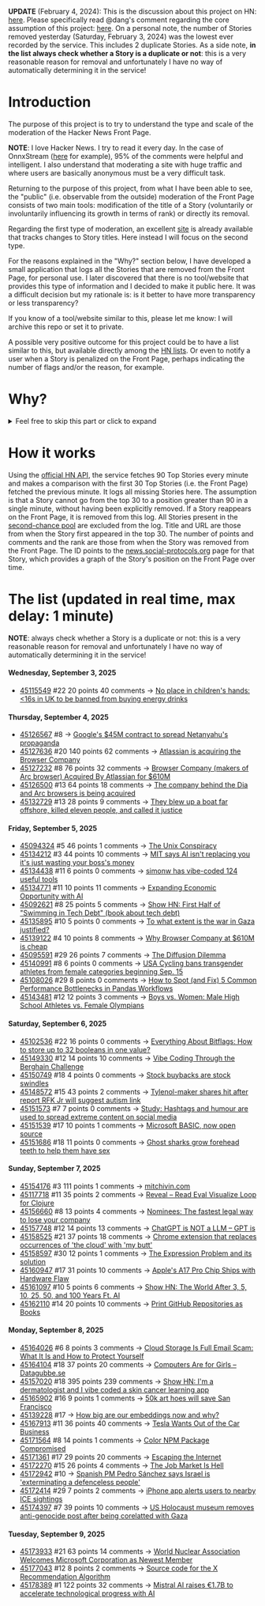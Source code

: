 **UPDATE** (February 4, 2024): This is the discussion about this project on HN: [here](https://news.ycombinator.com/item?id=39230513). Please specifically read @dang's comment regarding the core assumption of this project: [here](https://news.ycombinator.com/item?id=39231537). On a personal note, the number of Stories removed yesterday (Saturday, February 3, 2024) was the lowest ever recorded by the service. This includes 2 duplicate Stories. As a side note, **in the list always check whether a Story is a duplicate or not**: this is a very reasonable reason for removal and unfortunately I have no way of automatically determining it in the service!

# Introduction

The purpose of this project is to try to understand the type and scale of the moderation of the Hacker News Front Page.

**NOTE**: I love Hacker News. I try to read it every day. In the case of OnnxStream ([here](https://news.ycombinator.com/item?id=37752632) for example), 95% of the comments were helpful and intelligent. I also understand that moderating a site with huge traffic and where users are basically anonymous must be a very difficult task.

Returning to the purpose of this project, from what I have been able to see, the "public" (i.e. observable from the outside) moderation of the Front Page consists of two main tools: modification of the title of a Story (voluntarily or involuntarily influencing its growth in terms of rank) or directly its removal.

Regarding the first type of moderation, an excellent [site](https://hackernewstitles.netlify.app/) is already available that tracks changes to Story titles. Here instead I will focus on the second type.

For the reasons explained in the "Why?" section below, I have developed a small application that logs all the Stories that are removed from the Front Page, for personal use. I later discovered that there is no tool/website that provides this type of information and I decided to make it public here. It was a difficult decision but my rationale is: is it better to have more transparency or less transparency?

If you know of a tool/website similar to this, please let me know: I will archive this repo or set it to private.

A possible very positive outcome for this project could be to have a list similar to this, but available directly among the [HN lists](https://news.ycombinator.com/lists). Or even to notify a user when a Story is penalized on the Front Page, perhaps indicating the number of flags and/or the reason, for example.

# Why?

<details>
<summary>Feel free to skip this part or click to expand</summary>

A friend of mine posted two Stories on Hacker News related to OnnxStream (31 days apart), the first related to SDXL Turbo support and the second related to TinyLlama and Mistral 7B support.

In the case of the [first](https://news.ycombinator.com/item?id=38646969), the Story was among the first on the Front Page, until its title was changed from "Stable Diffusion Turbo on a Raspberry Pi Zero 2 generates an image in 29 minutes" to "OnnxStream: Stable Diffusion XL 1.0 Base on a Raspberry Pi Zero 2". This effectively "killed" the Story. One user pointed out that the new title didn't reflect the spirit of the Story (thanks @practice9).

In the case of the [second](https://news.ycombinator.com/item?id=38991145), the Story was in third place on the Front Page, less than an hour after the submission. In this case it was simply removed from the Front Page.

Having discovered this, perplexed, I sent an email to the moderator. @dang, who was very kind and quick in his response, explained to me that the Story had been flagged by users even without being explicitly [flagged], and that he could therefore only hypothesize the causes of the flag. His hypothesis was that (some?) users might be fed up with news related to LLMs.

While I have no reason to doubt Daniel's good faith, it's hard to believe that HN users would be tired of LLM-related news.

So I decided to develop a small console application to determine the frequency of this phenomenon (actually I was also motivated by the prospect of writing some C# code, after more than 2 years of complete abstinence). I subsequently discovered that there were no tools/websites that monitored this specific phenomenon and I therefore decided to make it public here.

</details>

# How it works

Using the [official HN API](https://github.com/HackerNews/API), the service fetches 90 Top Stories every minute and makes a comparison with the first 30 Top Stories (i.e. the Front Page) fetched the previous minute. It logs all missing Stories here. The assumption is that a Story cannot go from the top 30 to a position greater than 90 in a single minute, without having been explicitly removed. If a Story reappears on the Front Page, it is removed from this log. All Stories present in the [second-chance pool](https://news.ycombinator.com/pool) are excluded from the log. Title and URL are those from when the Story first appeared in the top 30. The number of points and comments and the rank are those from when the Story was removed from the Front Page. The ID points to the [news.social-protocols.org](https://news.social-protocols.org) page for that Story, which provides a graph of the Story's position on the Front Page over time.

# The list (updated in real time, max delay: 1 minute)

**NOTE**: always check whether a Story is a duplicate or not: this is a very reasonable reason for removal and unfortunately I have no way of automatically determining it in the service!

#### **Wednesday, September 3, 2025**
<!-- HN:45115549:start -->
* [45115549](https://news.social-protocols.org/stats?id=45115549) #22 20 points 40 comments -> [No place in children's hands: &lt;16s in UK to be banned from buying energy drinks](https://www.theguardian.com/business/2025/sep/02/children-energy-drinks-government-obesity-health)<!-- HN:45115549:end -->
#### **Thursday, September 4, 2025**<!-- HN:45126567:start -->
* [45126567](https://news.social-protocols.org/stats?id=45126567) #8 -> [Google's $45M contract to spread Netanyahu's propaganda](https://jackpoulson.substack.com/p/googles-45-million-contract-with)<!-- HN:45126567:end --><!-- HN:45127636:start -->
* [45127636](https://news.social-protocols.org/stats?id=45127636) #20 140 points 62 comments -> [Atlassian is acquiring the Browser Company](https://www.cnbc.com/2025/09/04/atlassian-the-browser-company-deal.html)<!-- HN:45127636:end --><!-- HN:45127232:start -->
* [45127232](https://news.social-protocols.org/stats?id=45127232) #8 76 points 32 comments -> [Browser Company (makers of Arc browser) Acquired By Atlassian for $610M](https://browsercompany.substack.com/p/your-tuesday-in-2030)<!-- HN:45127232:end --><!-- HN:45126500:start -->
* [45126500](https://news.social-protocols.org/stats?id=45126500) #13 64 points 18 comments -> [The company behind the Dia and Arc browsers is being acquired](https://www.theverge.com/web/770947/browser-company-arc-dia-acquired-atlassian)<!-- HN:45126500:end --><!-- HN:45132729:start -->
* [45132729](https://news.social-protocols.org/stats?id=45132729) #13 28 points 9 comments -> [They blew up a boat far offshore, killed eleven people, and called it justice](https://mitchthelawyer.substack.com/p/they-blew-up-a-boat-far-offshore)<!-- HN:45132729:end -->
#### **Friday, September 5, 2025**
<!-- HN:45094324:start -->
* [45094324](https://news.social-protocols.org/stats?id=45094324) #5 46 points 1 comments -> [The Unix Conspiracy](http://www.catb.org/~esr/jargon/html/U/Unix-conspiracy.html)<!-- HN:45094324:end --><!-- HN:45134212:start -->
* [45134212](https://news.social-protocols.org/stats?id=45134212) #3 44 points 10 comments -> [MIT says AI isn't replacing you it's just wasting your boss's money](https://www.interviewquery.com/p/mit-ai-isnt-replacing-workers-just-wasting-money)<!-- HN:45134212:end --><!-- HN:45134438:start -->
* [45134438](https://news.social-protocols.org/stats?id=45134438) #11 6 points 0 comments -> [simonw has vibe-coded 124 useful tools](https://simonwillison.net/2025/Sep/4/highlighted-tools/)<!-- HN:45134438:end --><!-- HN:45134771:start -->
* [45134771](https://news.social-protocols.org/stats?id=45134771) #11 10 points 11 comments -> [Expanding Economic Opportunity with AI](https://openai.com/index/expanding-economic-opportunity-with-ai/)<!-- HN:45134771:end --><!-- HN:45092621:start -->
* [45092621](https://news.social-protocols.org/stats?id=45092621) #8 25 points 5 comments -> [Show HN: First Half of "Swimming in Tech Debt" (book about tech debt)](https://helpthisbook.com/lou-franco/swimming-in-tech-debt)<!-- HN:45092621:end --><!-- HN:45135895:start -->
* [45135895](https://news.social-protocols.org/stats?id=45135895) #10 5 points 0 comments -> [To what extent is the war in Gaza justified?](https://mathsandsoundingoff.wordpress.com/2025/06/23/to-what-extent-is-the-war-in-gaza-justified/)<!-- HN:45135895:end --><!-- HN:45139122:start -->
* [45139122](https://news.social-protocols.org/stats?id=45139122) #4 10 points 8 comments -> [Why Browser Company at $610M is cheap](https://bigtechpr.substack.com/p/why-browser-co-610m-is-cheap)<!-- HN:45139122:end --><!-- HN:45095591:start -->
* [45095591](https://news.social-protocols.org/stats?id=45095591) #29 26 points 7 comments -> [The Diffusion Dilemma](https://arenamag.com/articles/the-diffusion-dilemma)<!-- HN:45095591:end --><!-- HN:45140991:start -->
* [45140991](https://news.social-protocols.org/stats?id=45140991) #8 6 points 0 comments -> [USA Cycling bans transgender athletes from female categories beginning Sep. 15](https://www.cyclingweekly.com/news/usa-cycling-bans-transgender-athletes-from-female-categories-beginning-september-15-2025)<!-- HN:45140991:end --><!-- HN:45108026:start -->
* [45108026](https://news.social-protocols.org/stats?id=45108026) #29 8 points 0 comments -> [How to Spot (and Fix) 5 Common Performance Bottlenecks in Pandas Workflows](https://developer.nvidia.com/blog/how-to-spot-and-fix-5-common-performance-bottlenecks-in-pandas-workflows/)<!-- HN:45108026:end --><!-- HN:45143481:start -->
* [45143481](https://news.social-protocols.org/stats?id=45143481) #12 12 points 3 comments -> [Boys vs. Women: Male High School Athletes vs. Female Olympians](https://boysvswomen.com/?2016)<!-- HN:45143481:end -->
#### **Saturday, September 6, 2025**
<!-- HN:45102536:start -->
* [45102536](https://news.social-protocols.org/stats?id=45102536) #22 16 points 0 comments -> [Everything About Bitflags: How to store up to 32 booleans in one value?](https://neg4n.dev/blog/everything-about-bitflags)<!-- HN:45102536:end --><!-- HN:45149330:start -->
* [45149330](https://news.social-protocols.org/stats?id=45149330) #12 14 points 10 comments -> [Vibe Coding Through the Berghain Challenge](https://www.nibzard.com/berghain/)<!-- HN:45149330:end --><!-- HN:45150749:start -->
* [45150749](https://news.social-protocols.org/stats?id=45150749) #18 4 points 0 comments -> [Stock buybacks are stock swindles](https://pluralistic.net/2025/09/06/computer-says-huh/#invisible-handcuffs)<!-- HN:45150749:end --><!-- HN:45148572:start -->
* [45148572](https://news.social-protocols.org/stats?id=45148572) #15 43 points 2 comments -> [Tylenol-maker shares hit after report RFK Jr will suggest autism link](https://www.bbc.com/news/articles/cx25l92q9xgo)<!-- HN:45148572:end --><!-- HN:45151573:start -->
* [45151573](https://news.social-protocols.org/stats?id=45151573) #7 7 points 0 comments -> [Study: Hashtags and humour are used to spread extreme content on social media](https://news.ku.dk/all_news/2025/09/hashtags-and-humour-are-used-to-spread-extreme-content-on-social-media/)<!-- HN:45151573:end --><!-- HN:45151539:start -->
* [45151539](https://news.social-protocols.org/stats?id=45151539) #17 10 points 1 comments -> [Microsoft BASIC, now open source](https://www.pcworld.com/article/2898698/microsofts-first-ever-programming-language-was-just-open-sourced.html)<!-- HN:45151539:end --><!-- HN:45151686:start -->
* [45151686](https://news.social-protocols.org/stats?id=45151686) #18 11 points 0 comments -> [Ghost sharks grow forehead teeth to help them have sex](https://news.ufl.edu/2025/09/ghost-shark-teeth/)<!-- HN:45151686:end -->
#### **Sunday, September 7, 2025**
<!-- HN:45154176:start -->
* [45154176](https://news.social-protocols.org/stats?id=45154176) #3 111 points 1 comments -> [mitchivin.com](https://mitchivin.com/)<!-- HN:45154176:end --><!-- HN:45117718:start -->
* [45117718](https://news.social-protocols.org/stats?id=45117718) #11 35 points 2 comments -> [Reveal – Read Eval Visualize Loop for Clojure](https://vlaaad.github.io/reveal/)<!-- HN:45117718:end --><!-- HN:45156660:start -->
* [45156660](https://news.social-protocols.org/stats?id=45156660) #8 13 points 4 comments -> [Nominees: The fastest legal way to lose your company](https://johnnydoe.is/threads/nominees-the-fastest-legal-way-to-lose-your-company.42278/)<!-- HN:45156660:end --><!-- HN:45157748:start -->
* [45157748](https://news.social-protocols.org/stats?id=45157748) #12 14 points 13 comments -> [ChatGPT is NOT a LLM – GPT is](https://www.vincirufus.com/posts/chatgpt-is-not-an-llm/)<!-- HN:45157748:end --><!-- HN:45158525:start -->
* [45158525](https://news.social-protocols.org/stats?id=45158525) #21 37 points 18 comments -> [Chrome extension that replaces occurrences of 'the cloud' with 'my butt'](https://github.com/panicsteve/cloud-to-butt)<!-- HN:45158525:end --><!-- HN:45158597:start -->
* [45158597](https://news.social-protocols.org/stats?id=45158597) #30 12 points 1 comments -> [The Expression Problem and its solution](https://eli.thegreenplace.net/2016/the-expression-problem-and-its-solutions)<!-- HN:45158597:end --><!-- HN:45160947:start -->
* [45160947](https://news.social-protocols.org/stats?id=45160947) #17 31 points 10 comments -> [Apple's A17 Pro Chip Ships with Hardware Flaw](https://github.com/JGoyd/Apple-Silicon-A17-Flaw)<!-- HN:45160947:end --><!-- HN:45161097:start -->
* [45161097](https://news.social-protocols.org/stats?id=45161097) #10 5 points 6 comments -> [Show HN: The World After 3, 5, 10, 25, 50, and 100 Years Ft. AI](https://www.mandar.cloud/blog.html)<!-- HN:45161097:end --><!-- HN:45162110:start -->
* [45162110](https://news.social-protocols.org/stats?id=45162110) #14 20 points 10 comments -> [Print GitHub Repositories as Books](https://gitprint.me/)<!-- HN:45162110:end -->
#### **Monday, September 8, 2025**<!-- HN:45164026:start -->
* [45164026](https://news.social-protocols.org/stats?id=45164026) #6 8 points 3 comments -> [Cloud Storage Is Full Email Scam: What It Is and How to Protect Yourself](https://malwaretips.com/blogs/your-cloud-storage-is-full-email-scam/)<!-- HN:45164026:end --><!-- HN:45164104:start -->
* [45164104](https://news.social-protocols.org/stats?id=45164104) #18 37 points 20 comments -> [Computers Are for Girls – Datagubbe.se](https://datagubbe.se/girls/)<!-- HN:45164104:end --><!-- HN:45157020:start -->
* [45157020](https://news.social-protocols.org/stats?id=45157020) #18 395 points 239 comments -> [Show HN: I'm a dermatologist and I vibe coded a skin cancer learning app](https://molecheck.info/)<!-- HN:45157020:end --><!-- HN:45165902:start -->
* [45165902](https://news.social-protocols.org/stats?id=45165902) #16 9 points 1 comments -> [50k art hoes will save San Francisco](https://twitter.com/taotechic/status/1964551131977437674)<!-- HN:45165902:end --><!-- HN:45139228:start -->
* [45139228](https://news.social-protocols.org/stats?id=45139228) #17 -> [How big are our embeddings now and why?](https://vickiboykis.com/2025/09/01/how-big-are-our-embeddings-now-and-why/)<!-- HN:45139228:end --><!-- HN:45167913:start -->
* [45167913](https://news.social-protocols.org/stats?id=45167913) #11 36 points 40 comments -> [Tesla Wants Out of the Car Business](https://www.theatlantic.com/technology/archive/2025/09/tesla-elon-musk-master-plan-robotaxi/684122/)<!-- HN:45167913:end --><!-- HN:45171564:start -->
* [45171564](https://news.social-protocols.org/stats?id=45171564) #8 14 points 1 comments -> [Color NPM Package Compromised](https://fasterthanli.me/articles/color-npm-package-compromised)<!-- HN:45171564:end --><!-- HN:45171361:start -->
* [45171361](https://news.social-protocols.org/stats?id=45171361) #17 29 points 20 comments -> [Escaping the Internet](https://www.ryanckulp.com/escaping-the-internet/)<!-- HN:45171361:end --><!-- HN:45172270:start -->
* [45172270](https://news.social-protocols.org/stats?id=45172270) #15 26 points 4 comments -> [The Job Market Is Hell](https://www.theatlantic.com/ideas/archive/2025/09/job-market-hell/684133/)<!-- HN:45172270:end --><!-- HN:45172942:start -->
* [45172942](https://news.social-protocols.org/stats?id=45172942) #10 -> [Spanish PM Pedro Sánchez says Israel is 'exterminating a defenceless people'](https://www.theguardian.com/world/2025/sep/08/spanish-pm-pedro-sanchez-israel-exterminating-defenceless-people-gaza)<!-- HN:45172942:end --><!-- HN:45172414:start -->
* [45172414](https://news.social-protocols.org/stats?id=45172414) #29 7 points 2 comments -> [iPhone app alerts users to nearby ICE sightings](https://www.cnn.com/2025/06/30/tech/iceblock-app-trump-immigration-crackdown)<!-- HN:45172414:end --><!-- HN:45174397:start -->
* [45174397](https://news.social-protocols.org/stats?id=45174397) #7 39 points 10 comments -> [US Holocaust museum removes anti-genocide post after being corelatted with Gaza](https://hyperallergic.com/1040088/los-angeles-holocaust-museum-walks-back-never-again-statement-sparking-outcry/)<!-- HN:45174397:end -->
#### **Tuesday, September 9, 2025**
<!-- HN:45173933:start -->
* [45173933](https://news.social-protocols.org/stats?id=45173933) #21 63 points 14 comments -> [World Nuclear Association Welcomes Microsoft Corporation as Newest Member](https://world-nuclear.org/news-and-media/press-statements/world-nuclear-association-welcomes-microsoft-corporation-as-newest-member)<!-- HN:45173933:end --><!-- HN:45177043:start -->
* [45177043](https://news.social-protocols.org/stats?id=45177043) #12 8 points 2 comments -> [Source code for the X Recommendation Algorithm](https://github.com/twitter/the-algorithm)<!-- HN:45177043:end --><!-- HN:45178389:start -->
* [45178389](https://news.social-protocols.org/stats?id=45178389) #1 122 points 32 comments -> [Mistral AI raises €1.7B to accelerate technological progress with AI](https://mistral.ai/news/mistral-ai-raises-1-7-b-to-accelerate-technological-progress-with-ai)<!-- HN:45178389:end -->
